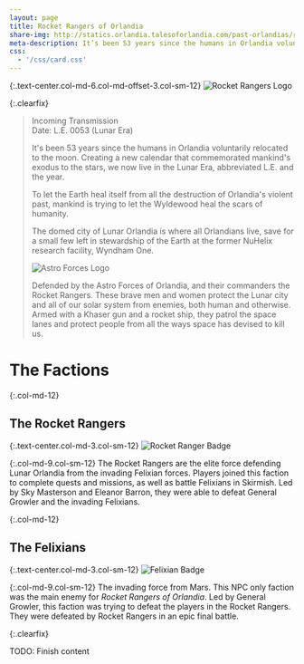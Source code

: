 ```yaml
---
layout: page
title: Rocket Rangers of Orlandia
share-img: http://statics.orlandia.talesoforlandia.com/past-orlandias/rocket/rocket-logo.png
meta-description: It’s been 53 years since the humans in Orlandia voluntarily relocated to the moon.  Creating a new calendar that commemorates mankind’s exodus to the stars, we now live in the Lunar Era...
css:
  - '/css/card.css'
---
```


{:.text-center.col-md-6.col-md-offset-3.col-sm-12}
![Rocket Rangers Logo][rocket-logo]

{:.clearfix}

> Incoming Transmission  
> Date: L.E. 0053 (Lunar Era)
>
> It's been 53 years since the humans in Orlandia voluntarily relocated to the moon. Creating a new calendar that commemorated mankind's exodus to the stars, we now live in the Lunar Era, abbreviated L.E. and the year.
>
> To let the Earth heal itself from all the destruction of Orlandia's violent past, mankind is trying to let the Wyldewood heal the scars of humanity.
>
> The domed city of Lunar Orlandia is where all Orlandians live, save for a small few left in stewardship of the Earth at the former NuHelix research facility, Wyndham One.
>
> ![Astro Forces Logo][astro-forces-logo]
>
> Defended by the Astro Forces of Orlandia, and their commanders the Rocket Rangers. These brave men and women protect the Lunar city and all of our solar system from enemies, both human and otherwise. Armed with a Khaser gun and a rocket ship, they patrol the space lanes and protect people from all the ways space has devised to kill us.

# The Factions

{:.col-md-12}

## The Rocket Rangers

{:.text-center.col-md-3.col-sm-12}
![Rocket Ranger Badge][rr-badge]

{:.col-md-9.col-sm-12}
The Rocket Rangers are the elite force defending Lunar Orlandia from the invading Felixian forces. Players joined this faction to complete quests and missions, as well as battle Felixians in Skirmish. Led by Sky Masterson and Eleanor Barron, they were able to defeat General Growler and the invading Felixians.

{:.col-md-12}

## The Felixians

{:.text-center.col-md-3.col-sm-12}
![Felixian Badge][felix-badge]

{:.col-md-9.col-sm-12}
The invading force from Mars. This NPC only faction was the main enemy for _Rocket Rangers of Orlandia_. Led by General Growler, this faction was trying to defeat the players in the Rocket Rangers. They were defeated by Rocket Rangers in an epic final battle.

{:.clearfix}

TODO: Finish content

[rocket-logo]: http://statics.orlandia.talesoforlandia.com/past-orlandias/rocket/rocket-logo.png
[rr-badge]: http://statics.orlandia.talesoforlandia.com/past-orlandias/rocket/rr-badge.jpg
[felix-badge]: http://statics.orlandia.talesoforlandia.com/past-orlandias/rocket/felix-badge.jpg
[astro-forces-logo]: http://statics.orlandia.talesoforlandia.com/past-orlandias/rocket/astro-forces-logo.jpg
